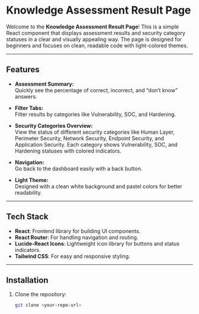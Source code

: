# Knowledge Assessment Result Page

Welcome to the **Knowledge Assessment Result Page**! This is a simple React component that displays assessment results and security category statuses in a clear and visually appealing way. The page is designed for beginners and focuses on clean, readable code with light-colored themes.

---

## Features

- **Assessment Summary:**  
  Quickly see the percentage of correct, incorrect, and “don’t know” answers.

- **Filter Tabs:**  
  Filter results by categories like Vulnerability, SOC, and Hardening.

- **Security Categories Overview:**  
  View the status of different security categories like Human Layer, Perimeter Security, Network Security, Endpoint Security, and Application Security. Each category shows Vulnerability, SOC, and Hardening statuses with colored indicators.

- **Navigation:**  
  Go back to the dashboard easily with a back button.

- **Light Theme:**  
  Designed with a clean white background and pastel colors for better readability.

---

## Tech Stack

- **React**: Frontend library for building UI components.
- **React Router**: For handling navigation and routing.
- **Lucide-React Icons**: Lightweight icon library for buttons and status indicators.
- **Tailwind CSS**: For easy and responsive styling.

---

## Installation

1. Clone the repository:
   ```bash
   git clone <your-repo-url>

      
